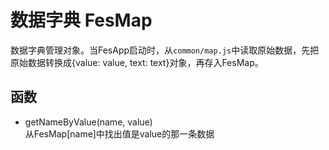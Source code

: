 # 数据字典 FesMap
数据字典管理对象。当FesApp启动时，从`common/map.js`中读取原始数据，先把原始数据转换成{value: value, text: text}对象，再存入FesMap。

## 函数
* getNameByValue(name, value)  
  从FesMap[name]中找出值是value的那一条数据
 
